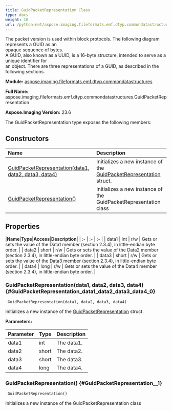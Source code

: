 ```yaml
---
title: GuidPacketRepresentation Class
type: docs
weight: 10
url: /python-net/aspose.imaging.fileformats.emf.dtyp.commondatastructures/guidpacketrepresentation/
---
```


The packet version is used within block protocols. The following diagram represents a GUID as an<br/>            opaque sequence of bytes.<br/>            A GUID, also known as a UUID, is a 16-byte structure, intended to serve as a unique identifier for<br/>            an object. There are three representations of a GUID, as described in the following sections.

**Module:** [aspose.imaging.fileformats.emf.dtyp.commondatastructures](/imaging/python-net/aspose.imaging.fileformats.emf.dtyp.commondatastructures/)

**Full Name:** aspose.imaging.fileformats.emf.dtyp.commondatastructures.GuidPacketRepresentation

**Aspose.Imaging Version:** 23.6

The GuidPacketRepresentation type exposes the following members:
## **Constructors**
|**Name**|**Description**|
| :- | :- |
| [GuidPacketRepresentation(data1, data2, data3, data4)](#GuidPacketRepresentation_data1_data2_data3_data4_0) | Initializes a new instance of the [GuidPacketRepresentation](/imaging/python-net/aspose.imaging.fileformats.emf.dtyp.commondatastructures/guidpacketrepresentation/) struct. |
| [GuidPacketRepresentation()](#GuidPacketRepresentation__1) | Initializes a new instance of the GuidPacketRepresentation class |
## **Properties**
|**Name**|**Type**|**Access**|**Description**|
| :- | :- | :- |
| data1 | int | r/w | Gets or sets the value of the Data1 member (section 2.3.4), in little-endian byte order. |
| data2 | short | r/w | Gets or sets the value of the Data2 member (section 2.3.4), in little-endian byte order. |
| data3 | short | r/w | Gets or sets the value of the Data3 member (section 2.3.4), in little-endian byte order. |
| data4 | long | r/w | Gets or sets the value of the Data4 member (section 2.3.4), in little-endian byte order. |

### GuidPacketRepresentation(data1, data2, data3, data4) {#GuidPacketRepresentation_data1_data2_data3_data4_0}


```
 GuidPacketRepresentation(data1, data2, data3, data4) 
```

Initializes a new instance of the [GuidPacketRepresentation](/imaging/python-net/aspose.imaging.fileformats.emf.dtyp.commondatastructures/guidpacketrepresentation/) struct.

**Parameters:**

| Parameter | Type | Description |
| :- | :- | :- |
| data1 | int | The data1. |
| data2 | short | The data2. |
| data3 | short | The data3. |
| data4 | long | The data4. |

### GuidPacketRepresentation() {#GuidPacketRepresentation__1}


```
 GuidPacketRepresentation() 
```

Initializes a new instance of the GuidPacketRepresentation class

